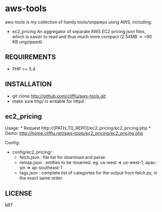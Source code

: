 aws-tools
=============================

aws-tools is my collection of handy tools/snippeps using AWS, including:

* ec2_pricing
An aggregator of separate AWS EC2 pricing json files, which is easier to read and thus much more compact (2.54MB -> ~90 KB ungzipped). 

REQUIREMENTS
-----------------------------
* PHP >= 5.4

INSTALLATION
-----------------------------
* git clone http://github.com/clifflu/aws-tools.git
* make sure tmp/ is writable for httpd

ec2_pricing
-----------------------------

Usage:
    * Request http://[PATH_TO_REPO]/ec2_pricing/ec2_pricing.php
    * Demo: http://home.clifflu.net/aws-tools/ec2_pricing/ec2_pricing.php

Config:
* config/ec2_pricing/ : 
    * fetch.json : file list for download and parse
    * remap.json : entities to be renamed. eg. us-west => us-west-1, apac-sin => ap-southeast-1
    * tags.json : complete list of categories for the output from fetch.py, in the exact same order.



LICENSE
-----------------------------
MIT
